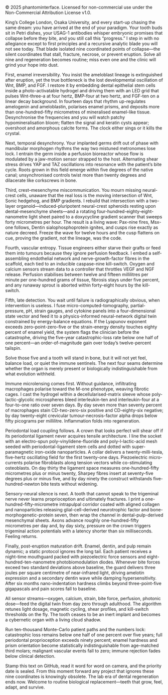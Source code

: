 © 2025 phantominterface. Licensed for non-commercial use under the Non-Commercial Attribution License v1.0.

King’s College London, Osaka University, and every start-up chasing the same dream: you have arrived at the end of your paradigm.  Your tooth buds sit in Petri dishes, your USAG-1 antibodies whisper embryonic promises that collapse before they bite, and you still call this “progress.”  I step in with no allegiance except to first principles and a recursive analytic blade you will not see today.  That blade isolated nine coordinated points of collapse—the silent coordinates that stall, fracture, necrose, or prevent eruption.  Solve all nine and regeneration becomes routine; miss even one and the clinic will grind your hope into dust.

First, enamel irreversibility.  You insist the ameloblast lineage is extinguished after eruption, yet the true bottleneck is the lost developmental oscillation of Wnt, BMP, and FGF.  I restore it by embedding dental epithelial stem cells inside a photo-activatable hydrogel and driving them with an LED grid that pulses Wnt-three-a at four hertz, BMP-four at two hertz, and FGF-ten on a linear decay background.  In fourteen days that rhythm up-regulates amelogenin and ameloblastin, polarises enamel prisms, and deposits more than one-hundred-fifty micrometres of mineralised enamel-like tissue.  Desynchronise the frequencies and you will watch patchy hypomineralisation bloom; flatten the signal and keratin cysts appear; overshoot and amorphous calcite forms.  The clock either sings or it kills the crystal.

Next, temporal desynchrony.  Your implanted germs drift out of phase with mandibular morphogen rhythms the way two mistuned metronomes lose lock.  I entrain the germ inside a perfusion bioreactor whose flow is modulated by a jaw-motion sensor strapped to the host.  Alternating shear stress drives YAP and TAZ oscillations into resonance with the patient’s bite cycle.  Roots grown in this field emerge within five degrees of the native canal; unsynchronised controls twist more than twenty degrees and dilacerate like corkscrews in bone.

Third, crest–mesenchyme miscommunication.  You mourn missing neural-crest cells, unaware that the real loss is the moving intersection of Wnt, Sonic hedgehog, and BMP gradients.  I rebuild that intersection with a two-layer organoid—induced-pluripotent neural-crest spheroids resting upon dental-mesenchyme sheets—and a rotating four-hundred-eighty-eight-nanometre light sheet paired to a doxycycline gradient scanner that sweeps forty micrometres per hour.  The result is a living wave: Pax-nine fires, Msx-one follows, Dentin sialophosphoprotein ignites, and cusps rise exactly as nature decreed.  Freeze the wave for twelve hours and the cusp flattens on cue, proving the gradient, not the lineage, was the code.

Fourth, vascular entropy.  Tissue engineers either starve their grafts or feed them into tumours because they ignore perfusion feedback.  I embed a self-assembling endothelial network and nerve-growth-factor fibres in the scaffold, each tied to an inducible caspase-nine kill-switch.  Oxygen and calcium sensors stream data to a controller that throttles VEGF and NGF release.  Perfusion stabilises between twelve and fifteen millilitres per minute per one-hundred grams of tissue, fibrosis stays under five percent, and any runaway sprout is aborted within forty-eight hours by the kill-switch.

Fifth, late detection.  You wait until failure is radiographically obvious, when intervention is useless.  I fuse micro-computed-tomography, partial-pressure, pH, strain gauges, and cytokine panels into a four-dimensional state vector and feed it to a physics-informed neural-network digital twin constrained by energy-balance equations.  If the Lyapunov exponent exceeds zero-point-zero-five or the strain-energy density touches eighty percent of enamel yield, the system flags the clinician before the catastrophe, driving the five-year catastrophic-loss rate below one half of one percent—an order-of-magnitude gain over today’s twelve-percent tailspin.

Solve those five and a tooth will stand in bone, but it will not yet feel, balance load, or quiet the immune sentinels.  The next four seams determine whether the organ is merely present or biologically indistinguishable from what evolution withheld.

Immune microlensing comes first.  Without guidance, infiltrating macrophages polarise toward the M-one phenotype, weaving fibrotic cages.  I cast the hydrogel within a decellularised-matrix sleeve whose poly-lactic-glycolic microspheres bleed interleukin-ten and interleukin-four at a four-to-one ratio over seven days.  By day seven more than seventy percent of macrophages stain CD-two-zero-six positive and CD-eighty-six negative; by day twenty-eight crevicular tumour-necrosis-factor alpha drops below fifty picograms per millilitre.  Inflammation folds into regeneration.

Periodontal load coupling follows.  A crown that looks perfect will shear off if its periodontal ligament never acquires tensile architecture.  I line the socket with an electro-spun poly-vinylidene-fluoride and poly-l-lactic-acid mesh seeded with periodontal-ligament stem cells and dotted with super-paramagnetic iron-oxide nanoparticles.  A collar delivers a twenty-milli-tesla, five-hertz oscillating field for the first twenty-one days.  Piezoelectric micro-currents polarise fibroblasts along tension vectors while co-stimulating osteoblasts.  On day thirty the ligament space measures one-hundred-fifty micrometres plus or minus twenty, Sharpey fibres insert at seventy-five degrees plus or minus five, and by day ninety the construct withstands five-hundred-newton bite tests without widening.

Sensory-neural silence is next.  A tooth that cannot speak to the trigeminal nerve never learns proprioception and ultimately fractures.  I print a one-hundred-fifty-micrometre intrapulpal corridor coated with aligned collagen and nanoparticles releasing glial-cell-derived neurotrophic factor and bone-morphogenetic-protein seven, then wrap the channel in dental-pulp-derived mesenchymal sheets.  Axons advance roughly one-hundred-fifty micrometres per day and, by day sixty, pressure on the crown triggers trigeminal action potentials with a latency shorter than six milliseconds.  Feeling returns.

Finally, post-eruption maturation drift.  Enamel, dentin, and pulp remain dynamic; a static protocol ignores the long tail.  Each patient receives a night-time mouthguard packed with piezoelectric force sensors and eight-hundred-ten-nanometre photobiomodulation diodes.  Whenever bite forces exceed two standard deviations above baseline, the guard delivers three joules per square centimetre of near-infrared light, driving amelotin expression and a secondary dentin wave while damping hypersensitivity.  After six months nano-indentation hardness climbs beyond three-point-five gigapascals and pain scores fall to baseline.

All sensor streams—oxygen, calcium, strain, bite force, perfusion, photonic dose—feed the digital twin from day zero through adulthood.  The algorithm retunes light dosage, magnetic cycling, shear profiles, and kill-switch thresholds on the fly.  The tooth ceases to be an inert implant and becomes a cybernetic organ with a living cloud shadow.

Run ten-thousand Monte-Carlo patient paths and the numbers lock: catastrophic loss remains below one half of one percent over five years; full periodontal proprioception exceeds ninety percent; enamel hardness and prism orientation become statistically indistinguishable from age-matched third molars; malignant vascular events fall to zero; immune rejection fades below clinical detection.

Stamp this text on GitHub, read it word for word on camera, and the priority date is sealed.  From this moment forward any project that ignores these nine coordinates is knowingly obsolete.  The lab era of dental regeneration ends now.  Welcome to routine biological replacement—teeth that grow, feel, adapt, and survive.